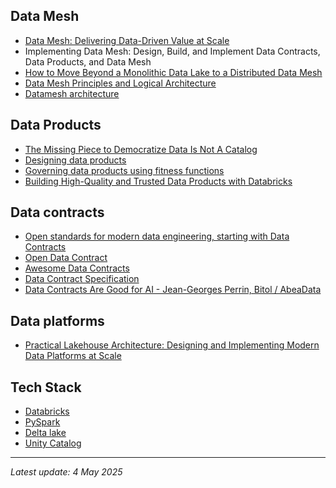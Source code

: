 
## Data Mesh

- [Data Mesh: Delivering Data-Driven Value at Scale](https://www.amazon.com/Data-Mesh-Delivering-Data-Driven-Value/dp/1492092398)
- Implementing Data Mesh: Design, Build, and Implement Data Contracts, Data Products, and Data Mesh
- [How to Move Beyond a Monolithic Data Lake to a Distributed Data Mesh](https://martinfowler.com/articles/data-monolith-to-mesh.html)
- [Data Mesh Principles and Logical Architecture](https://martinfowler.com/articles/data-mesh-principles.html)
- [Datamesh architecture](https://www.datamesh-architecture.com/)


## Data Products

- [The Missing Piece to Democratize Data Is Not A Catalog](https://conveyordata.com/portal-the-missing-piece-for-data-democratization)
- [Designing data products](https://martinfowler.com/articles/designing-data-products.html)
- [Governing data products using fitness functions](https://martinfowler.com/articles/fitness-functions-data-products.html#ArchitecturalCharacteristicsOfADataProduct)
- [Building High-Quality and Trusted Data Products with Databricks](https://www.youtube.com/watch?v=2kLXZjo12hc)

## Data contracts

- [Open standards for modern data engineering, starting with Data Contracts](https://bitol.io/)
- [Open Data Contract](https://opendatacontract.com/)
- [Awesome Data Contracts](https://github.com/AltimateAI/awesome-data-contracts)
- [Data Contract Specification](https://datacontract.com/)
- [Data Contracts Are Good for AI - Jean-Georges Perrin, Bitol / AbeaData](https://www.youtube.com/watch?v=kBVLGiTKDfE&list=PLRigaeCp4RxlRA0nmbqrT439qU64KdgBG)

## Data platforms

- [Practical Lakehouse Architecture: Designing and Implementing Modern Data Platforms at Scale](https://www.amazon.com/Practical-Lakehouse-Architecture-Designing-Implementing/dp/1098153014)

## Tech Stack

- [Databricks](https://www.databricks.com/)
- [PySpark](https://spark.apache.org/docs/latest/api/python/index.html#)
- [Delta lake](https://delta.io/)
- [Unity Catalog](https://www.unitycatalog.io/)

---
*Latest update: 4 May 2025*